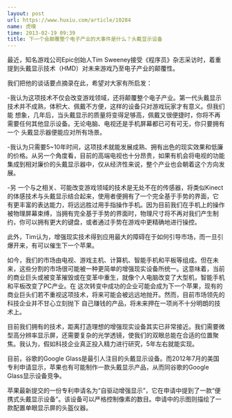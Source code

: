 ```yaml
---
layout: post
url: https://www.huxiu.com/article/10284
name: 虎嗅
time: 2013-02-19 09:39
title: 下一个会颠覆整个电子产业的大事件是什么？头戴显示设备
---
```

最近，知名游戏公司Epic创始人Tim Sweeney接受《程序员》杂志采访时，着重提到头戴显示技术（HMD）对未来游戏乃至电子产业的颠覆性。

我们把他的谈话要点摘录在此，希望对大家有所启发：

-我认为这项技术不仅会改变游戏领域，还将颠覆整个电子产业。第一代头戴显示技术并不成熟，体积大、佩戴不方便，这样的设备只对游戏玩家才有意义。但我们能 想象，几年后，当头戴显示的质量将变得足够高，佩戴又很便捷时，你将不再需要任何其他显示设备。无论电脑、电视还是手机屏幕都已可有可无，你只要拥有一个 头戴显示器便能应对所有场景。

-我认为只需要5~10年时间，这项技术就能发展成熟、拥有出色的现实效果和低廉的价格。从另一个角度看，目前的高端电视也十分昂贵，如果有机会将电视的功能集成到相对廉价的头戴显示器中，仅从经济性来说，整个产业也会朝着这个方向发展。

-另 一个与之相关、可能改变游戏领域的技术是无处不在的传感器，将类似Kinect的体感技术与头戴显示结合起来，使用者便拥有了一个完全基于手势的界面，它 有更丰富的表达能力，将远远胜过用手指操作手机。因为目前我们在手机上的操作被物理屏幕束缚，当拥有完全基于手势的界面时，物理尺寸将不再对我们产生制 约，你可以拥有更大的键盘，或者通过手势在游戏中更精确地进行操控。

此外，Tim认为，增强现实技术得到应用最大的障碍在于如何引导市场，而一旦引爆开来，有可以催生下一个苹果。

如今，我们的市场由电视、游戏主机、计算机、智能手机和平板等组成。但在未来，这些分割的市场很可能被一种更简单的增强现实设备所统一。这意味着，当前的商业巨头或被变革摧毁或在变革中重生，就像个人电脑改变了大型机，智能手机和平板改变了PC产业。在 这次转变中成功的企业可能会成为下一个苹果，现有的商业巨头们若不重视这项技术，将来可能会被远远地抛开。然而，目前市场领先的科技企业并不甘心立刻抛下 自己赚钱的产品，将未来押在一项尚不十分明朗的技术上。

目前我们拥有的技术，距离打造理想的增强现实设备其实已非常接近。我们需要微型高分辨率显示屏，还需要复杂的光学透镜，使我们的双眼总能在合适的位置聚焦。我认为，假如科技企业真正投入精力进行研究，5年左右就能实现。

目前，谷歌的Google Glass是最引人注目的头戴显示设备。而2012年7月的美国专利申请显示，苹果也有可能制作一款头戴显示产品，从而同谷歌的Google Glass显示设备竞争。

苹果最新提交的一份专利申请名为“自驱动增强显示”，它在申请中提到了一款“便携式头戴显示设备”。该设备可以严格控制像素的数目。申请中的示图则描绘了一款配置单眼显示屏的头盔仪器。

